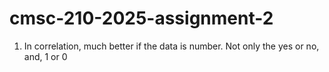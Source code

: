 # cmsc-210-2025-assignment-2

1. In correlation, much better if the data is number. Not only the yes or no, and, 1 or 0